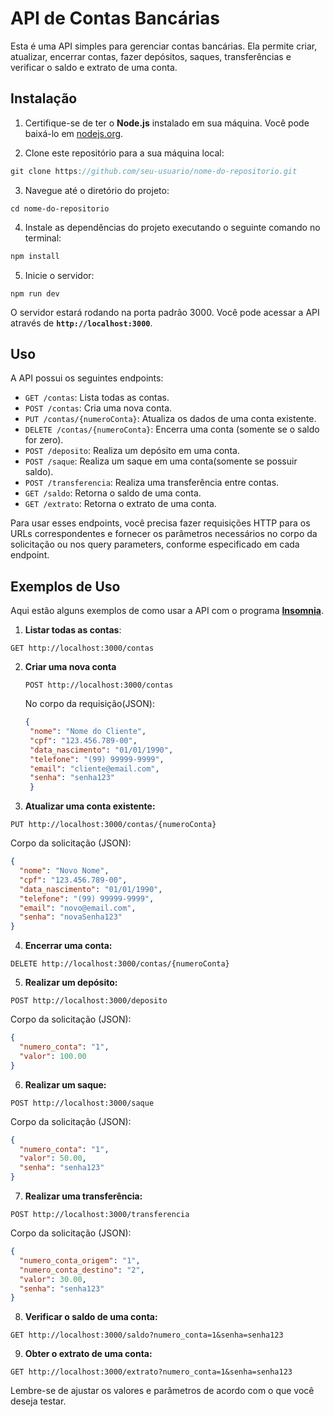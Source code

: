 # API de Contas Bancárias

Esta é uma API simples para gerenciar contas bancárias. Ela permite criar, atualizar, encerrar contas, fazer depósitos, saques, transferências e verificar o saldo e extrato de uma conta.

## Instalação

1. Certifique-se de ter o **Node.js** instalado em sua máquina. Você pode baixá-lo em [nodejs.org](https://nodejs.org/).

2. Clone este repositório para a sua máquina local:

```Javascript
git clone https://github.com/seu-usuario/nome-do-repositorio.git
```

3. Navegue até o diretório do projeto:

```
cd nome-do-repositorio
```

4. Instale as dependências do projeto executando o seguinte comando no terminal:

```Javascript
npm install
```

5. Inicie o servidor:

```
npm run dev
```

O servidor estará rodando na porta padrão 3000. Você pode acessar a API através de **`http://localhost:3000`**.

## Uso

A API possui os seguintes endpoints:

- `GET /contas`: Lista todas as contas.
- `POST /contas`: Cria uma nova conta.
- `PUT /contas/{numeroConta}`: Atualiza os dados de uma conta existente.
- `DELETE /contas/{numeroConta}`: Encerra uma conta (somente se o saldo for zero).
- `POST /deposito`: Realiza um depósito em uma conta.
- `POST /saque`: Realiza um saque em uma conta(somente se possuir saldo).
- `POST /transferencia`: Realiza uma transferência entre contas.
- `GET /saldo`: Retorna o saldo de uma conta.
- `GET /extrato`: Retorna o extrato de uma conta.

Para usar esses endpoints, você precisa fazer requisições HTTP para os URLs correspondentes e fornecer os parâmetros necessários no corpo da solicitação ou nos query parameters, conforme especificado em cada endpoint.

## Exemplos de Uso

Aqui estão alguns exemplos de como usar a API com o programa **[Insomnia](https://insomnia.rest/)**.

1. **Listar todas as contas**:
  ```
  GET http://localhost:3000/contas
  ```
2. **Criar uma nova conta**
   ```
   POST http://localhost:3000/contas
   ```
   No corpo da requisição(JSON):

   ```json
   {
    "nome": "Nome do Cliente",
    "cpf": "123.456.789-00",
    "data_nascimento": "01/01/1990",
    "telefone": "(99) 99999-9999",
    "email": "cliente@email.com",
    "senha": "senha123"
    }
   ```
  
3. **Atualizar uma conta existente:**
```
PUT http://localhost:3000/contas/{numeroConta}
```

Corpo da solicitação (JSON):

```json
{
  "nome": "Novo Nome",
  "cpf": "123.456.789-00",
  "data_nascimento": "01/01/1990",
  "telefone": "(99) 99999-9999",
  "email": "novo@email.com",
  "senha": "novaSenha123"
}
```
4. **Encerrar uma conta:**
```
DELETE http://localhost:3000/contas/{numeroConta}
```

5. **Realizar um depósito:**
```
POST http://localhost:3000/deposito
```

Corpo da solicitação (JSON):

```json
{
  "numero_conta": "1",
  "valor": 100.00
}
```

6. **Realizar um saque:**
```
POST http://localhost:3000/saque
```

Corpo da solicitação (JSON):

```json
{
  "numero_conta": "1",
  "valor": 50.00,
  "senha": "senha123"
}
```

7. **Realizar uma transferência:**
```
POST http://localhost:3000/transferencia
```
Corpo da solicitação (JSON):

```json
{
  "numero_conta_origem": "1",
  "numero_conta_destino": "2",
  "valor": 30.00,
  "senha": "senha123"
}
```

8. **Verificar o saldo de uma conta:**
```
GET http://localhost:3000/saldo?numero_conta=1&senha=senha123
```

9. **Obter o extrato de uma conta:**
```
GET http://localhost:3000/extrato?numero_conta=1&senha=senha123
```
Lembre-se de ajustar os valores e parâmetros de acordo com o que você deseja testar.



   

